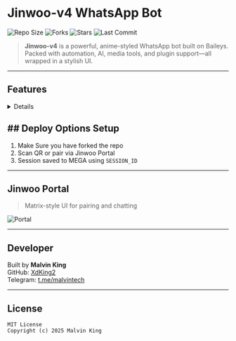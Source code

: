 # Jinwoo-v4 WhatsApp Bot

![Repo Size](https://img.shields.io/github/repo-size/XdKing2/Jinwoo-v4?style=for-the-badge&color=purple&logo=github)
![Forks](https://img.shields.io/github/forks/XdKing2/Jinwoo-v4?style=for-the-badge&color=cyan)
![Stars](https://img.shields.io/github/stars/XdKing2/Jinwoo-v4?style=for-the-badge&color=yellow)
![Last Commit](https://img.shields.io/github/last-commit/XdKing2/Jinwoo-v4?style=for-the-badge&color=orange)

> **Jinwoo-v4** is a powerful, anime-styled WhatsApp bot built on Baileys. Packed with automation, AI, media tools, and plugin support—all wrapped in a stylish UI.

---

## Features
<details/>
- Anime-style menus
- ChatGPT AI integration
- Sticker maker (photo/video/audio)
- Downloaders (YouTube, TikTok, IG)
- Anti-link, anti-badword, welcome/goodbye
- Text-to-speech & voice-to-text
- Plugin system via Malvin Framework
- Games, group tools, fun commands
- Secure session via MEGA
---
</details>
  
## ## Deploy Options Setup

1. Make Sure you have forked the repo
2. Scan QR or pair via Jinwoo Portal
3. Session saved to MEGA using `SESSION_ID`

---

## Jinwoo Portal

> Matrix-style UI for pairing and chatting

![Portal](https://media.giphy.com/media/v1.Y2lkPTc5MGI3NjExaGp4Z2h5M2NjY2NkZ3VzM3FjZGxoN2xnd2tjN3ZlcWNxenFtZW84ZyZlcD12MV9naWZzX3NlYXJjaCZjdD1n/XLBzKcmI4sHLX6ZkCu/giphy.gif)

---

## Developer

Built by **Malvin King**  
GitHub: [XdKing2](https://github.com/XdKing2)  
Telegram: [t.me/malvintech](https://t.me/malvintech)

---

## License

```
MIT License
Copyright (c) 2025 Malvin King
```

